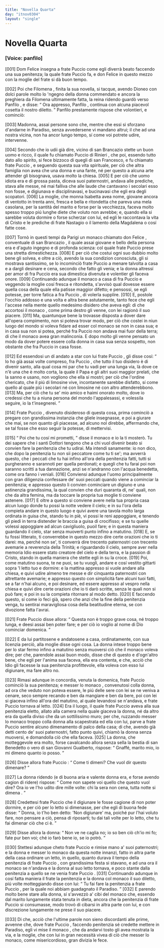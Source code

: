 ```yaml
---
title: "Novella Quarta"
day: "itnov0304"
layout: "single"
---
```

<div id="nov0304" type="novella" who="panfilo">
 <h1>
  Novella Quarta
 </h1>
 <p>
  <h3>
   [Voice: panfilo]
  </h3>
 </p>
 <argument>
  <p>
   <a name="p03040001">
    [001]
   </a>
   <name persref="donfelice" type="person">
    Dom Felice
   </name>
   insegna a
   <name persref="frapuccio" type="person">
    frate Puccio
   </name>
   come egli diverr&agrave; beato faccendo una sua penitenza; la quale frate Puccio fa, e
   <name persref="donfelice" type="person">
    don Felice
   </name>
   in questo mezzo con la moglie del frate si d&agrave; buon tempo.
  </p>
 </argument>
 <div3 type="commentary" who="author">
  <p>
   <a name="p03040002">
    [002]
   </a>
   Poi che
   <name persref="filomena" type="person">
    Filomena
   </name>
   , finita la sua novella, si tacque, avendo
   <name persref="dioneo" type="person">
    Dioneo
   </name>
   con dolci parole molto lo 'ngegno della donna commendato e ancora la preghiera da
   <name persref="filomena" type="person">
    Filomena
   </name>
   ultimamente fatta, la
   <name persref="neifile" type="person">
    reina
   </name>
   ridendo guard&ograve; verso
   <name persref="panfilo" type="person">
    Panfilo
   </name>
   , e disse:
   <q direct="unspecified" who="neifile">
    Ora appresso,
    <name persref="panfilo" type="person">
     Panfilo
    </name>
    , continua con alcuna piacevol cosetta il nostro diletto.
   </q>
   <name persref="panfilo" type="person">
    Panfilo
   </name>
   prestamente rispose che volontieri, e cominci&ograve;:
  </p>
 </div3>
 <div3 type="commentary" who="panfilo">
  <p>
   <a name="p03040003">
    [003]
   </a>
   Madonna, assai persone sono che, mentre che essi si sforzano d'andarne in Paradiso, senza avvedersene vi mandano altrui; il che ad una nostra vicina, non ha ancor lungo tempo, s&iacute; come voi potrete udire, intervenne.
  </p>
 </div3>
 <p>
  <a name="p03040004">
   [004]
  </a>
  Secondo che io udii gi&agrave; dire, vicino di
  <name placeref="sanpancrazio" type="place">
   san Brancazio
  </name>
  stette un buon uomo e ricco, il quale fu chiamato
  <name persref="frapuccio" type="person">
   Puccio di Rinieri
  </name>
  , che poi, essendo tutto dato allo spirito, si fece bizzoco di quegli di san Francesco, e fu chiamato
  <name persref="frapuccio" type="person">
   frate Puccio
  </name>
  , e seguendo questa sua vita spirituale, per ci&ograve; che altra famiglia non avea che una donna e una fante, n&eacute; per questo a alcuna arte attender gli bisognava, usava molto la chiesa.
  <a name="p03040005">
   [005]
  </a>
  E per ci&ograve; che uomo idiota era e di grossa pasta, diceva suoi paternostri, andava alle prediche, stava alle messe, n&eacute; mai falliva che alle laude che cantavano i secolari esso non fosse, e digiunava e disciplinavasi, e bucinavasi che egli era degli scopatori.
  <a name="p03040006">
   [006]
  </a>
  La moglie, che
  <name persref="monnaisabetta" type="person">
   monna Isabetta
  </name>
  avea nome, giovane ancora di ventotto in trenta anni, fresca e bella e ritondetta che pareva una mela casolana, per la santit&agrave; del marito e forse per la vecchiezza, faceva molto spesso troppo pi&uacute; lunghe diete che voluto non avrebbe; e, quando ella si sarebbe voluta dormire o forse scherzar con lui, ed egli le raccontava la vita di Cristo e le prediche di frate Nastagio o il lamento della Magdalena o cos&iacute; fatte cose.
 </p>
 <p>
  <a name="p03040007">
   [007]
  </a>
  Torn&ograve; in questi tempi da
  <name placeref="parigi" type="place">
   Parigi
  </name>
  un monaco chiamato
  <name persref="donfelice" type="person">
   don Felice
  </name>
  , conventuale di
  <name placeref="sanpancrazio" type="place">
   san Brancazio
  </name>
  , il quale assai giovane e bello della persona era e d'aguto ingegno e di profonda scienza: col quale
  <name persref="frapuccio" type="person">
   frate Puccio
  </name>
  prese una stretta dimestichezza.
  <a name="p03040008">
   [008]
  </a>
  E per ci&ograve; che costui ogni suo dubbio molto bene gli solvea, e oltre a ci&ograve;, avendo la sua condizion conosciuta, gli si mostrava santissimo, se lo incominci&ograve;
  <name persref="frapuccio" type="person">
   frate Puccio
  </name>
  a menare talvolta a casa e a dargli desinare e cena, secondo che fatto gli venia; e la donna altress&iacute; per amor di
  <name persref="frapuccio" type="person">
   fra Puccio
  </name>
  era sua dimestica divenuta e volentier gli faceva onore.
  <a name="p03040009">
   [009]
  </a>
  Continuando adunque
  <name persref="donfelice" type="person">
   il monaco
  </name>
  a casa di
  <name persref="frapuccio" type="person">
   fra Puccio
  </name>
  e veggendo la moglie cos&iacute; fresca e ritondetta, s'avvis&ograve; qual dovesse essere quella cosa della quale ella patisse maggior difetto; e pensossi, se egli potesse, per torre fatica a
  <name persref="frapuccio" type="person">
   fra Puccio
  </name>
  , di volerla supplire.
  <a name="p03040010">
   [010]
  </a>
  E, postole l'occhio addosso e una volta e altra bene astutamente, tanto fece che egli l'accese nella mente quello medesimo disidero che aveva egli: di che accortosi
  <name persref="donfelice" type="person">
   il monaco
  </name>
  , come prima destro gli venne, con lei ragion&ograve; il suo piacere.
  <a name="p03040011">
   [011]
  </a>
  Ma, quantunque bene la trovasse disposta a dover dare all'opera compimento, non si poteva trovar modo, per ci&ograve; che costei in niun luogo del mondo si voleva fidare ad esser col monaco se non in casa sua; e in casa sua non si potea, perch&eacute;
  <name persref="frapuccio" type="person">
   fra Puccio
  </name>
  non andava mai fuor della terra; di che
  <name persref="donfelice" type="person">
   il monaco
  </name>
  avea gran malinconia. E dopo molto gli venne pensato un modo da dover potere essere colla donna in casa sua senza sospetto, non obstante che
  <name persref="frapuccio" type="person">
   fra Puccio
  </name>
  in casa fosse.
 </p>
 <p>
  <a name="p03040012">
   [012]
  </a>
  Ed essendosi un d&iacute; andato a star con lui
  <name persref="frapuccio" type="person">
   frate Puccio
  </name>
  , gli disse cos&iacute;:
  <q direct="unspecified" who="donfelice">
   Io ho gi&agrave; assai volte compreso,
   <name persref="frapuccio" type="person">
    fra Puccio
   </name>
   , che tutto il tuo disidero &egrave; di divenir santo, alla qual cosa mi par che tu vadi per una lunga via, l&agrave; dove ce n'&egrave; una che &egrave; molto corta, la quale il Papa e gli altri suoi maggior prelati, che la sanno e usano, non vogliono che ella si mostri; per ci&ograve; che l'ordine chericato, che il pi&uacute; di limosine vive, incontanente sarebbe disfatto, s&iacute; come quello al quale pi&uacute; i secolari n&eacute; con limosine n&eacute; con altro attenderebbono.
   <a name="p03040013">
    [013]
   </a>
   Ma, per ci&ograve; che tu se' mio amico e haimi onorato molto, dove io credessi che tu a niuna persona del mondo l'appalesassi, e volessila seguire, io la t'insegnerei.
  </q>
 </p>
 <p>
  <a name="p03040014">
   [014]
  </a>
  <name persref="frapuccio" type="person">
   Frate Puccio
  </name>
  , divenuto disideroso di questa cosa, prima cominci&ograve; a pregare con grandissima instanzia che gliele insegnasse, e poi a giurare che mai, se non quanto gli piacesse, ad alcuno nol direbbe, affermando che, se tal fosse che esso seguir la potesse, di mettervisi.
 </p>
 <p>
  <a name="p03040015">
   [015]
  </a>
  <q direct="unspecified" who="donfelice">
   Poi che tu cos&iacute; mi prometti,
  </q>
  disse
  <name persref="donfelice" type="person">
   il monaco
  </name>
  e io la ti moster&ograve;. Tu dei sapere che i santi Dottori tengono che a chi vuol divenir beato si convien fare la penitenzia che tu udirai. Ma intendi sanamente: io non dico, che dopo la penitenzia tu non sii peccatore come tu ti se'; ma avverr&agrave; questo, che i peccati che tu hai infino all'ora della penitenzia fatti, tutti si purgheranno e sarannoti per quella perdonati; e quegli che tu farai poi non saranno scritti a tua dannazione, anzi se n'andranno con l'acqua benedetta, come ora fanno i veniali.
  <a name="p03040016">
   [016]
  </a>
  Conviensi adunque l'uomo principalmente con gran diligenzia confessare de' suoi peccati quando viene a cominciar la penitenzia; e appresso questo li convien cominciare un digiuno e una astinenzia grandissima, la qual convien che duri quaranta d&iacute;, ne' quali, non che da altra femina, ma da toccare la propria tua moglie ti conviene astenere.
  <a name="p03040017">
   [017]
  </a>
  E oltre a questo si conviene avere nella tua propria casa alcun luogo donde tu possi la notte vedere il cielo; e in su l'ora della compieta andare in questo luogo e quivi avere una tavola molto larga ordinata in guisa che, stando tu in pi&egrave;, vi possi le reni appoggiare, e tenendo gli piedi in terra distender le braccia a guisa di crocifisso; e se tu quelle volessi appoggiare ad alcun cavigliuolo, puoil fare; e in questa maniera guardando il cielo, star senza muoverti punto infino a matutino.
  <a name="p03040018">
   [018]
  </a>
  E, se tu fossi litterato, ti converrebbe in questo mezzo dire certe orazioni che io ti darei: ma, perch&eacute; non se', ti converr&agrave; dire trecento paternostri con trecento avemarie a reverenzia della Trinit&agrave;; e riguardando il cielo, sempre aver nella memoria Idio essere stato creatore del cielo e della terra, e la passion di Cristo, stando in quella maniera che stette egli in su la croce.
  <a name="p03040019">
   [019]
  </a>
  Poi, come matutino suona, te ne puoi, se tu vuogli, andare e cos&iacute; vestito gittarti sopra 'l letto tuo e dormire: e la mattina appresso si vuole andare alla chiesa, e quivi udire almeno tre messe e dir cinquanta paternostri con altrettante avemarie; e appresso questo con simplicit&agrave; fare alcuni tuoi fatti, se a far n'hai alcuno, e poi desinare, ed essere appresso al vespro nella chiesa e quivi dire certe orazioni che io ti dar&ograve; scritte, senza le quali non si pu&ograve; fare; e poi in su la compieta ritornare al modo detto.
  <a name="p03040020">
   [020]
  </a>
  E faccendo questo, s&iacute; come io feci gi&agrave;, spero che anzi che la fine della penitenzia venga, tu sentirai maravigliosa cosa della beatitudine eterna, se con divozione fatta l'avrai.
 </p>
 <p>
  <a name="p03040021">
   [021]
  </a>
  <name persref="frapuccio" type="person">
   Frate Puccio
  </name>
  disse allora:
  <q direct="unspecified" who="frapuccio">
   Questa non &egrave; troppo grave cosa, n&eacute; troppo lunga, e deesi assai ben poter fare; e per ci&ograve; io voglio al nome di Dio cominciar domenica.
  </q>
 </p>
 <p>
  <a name="p03040022">
   [022]
  </a>
  E da lui partitosene e andatosene a casa, ordinatamente, con sua licenzia perci&ograve;, alla moglie disse ogni cosa. La donna intese troppo bene per lo star fermo infino a matutino senza muoversi ci&ograve; che
  <name persref="donfelice" type="person">
   il monaco
  </name>
  voleva dire; per che, parendole assai buon modo, disse che di questo e d'ogn'altro bene, che egli per l'anima sua faceva, ella era contenta, e che, acci&ograve; che Idio gli facesse la sua penitenzia profittevole, ella voleva con esso lui digiunare, ma fare altro no.
 </p>
 <p>
  <a name="p03040023">
   [023]
  </a>
  Rimasi adunque in concordia, venuta la domenica,
  <name persref="frapuccio" type="person">
   frate Puccio
  </name>
  cominci&ograve; la sua penitenza; e messer
  <name persref="donfelice" type="person">
   lo monaco
  </name>
  , convenutosi colla donna, ad ora che veduto non poteva essere, le pi&uacute; delle sere con lei se ne veniva a cenare, seco sempre recando e ben da mangiare e ben da bere, poi con lei si giaceva infino all'ora del matutino, al quale levandosi se n'andava, e
  <name persref="frapuccio" type="person">
   frate Puccio
  </name>
  tornava al letto.
  <a name="p03040024">
   [024]
  </a>
  Era il luogo, il quale
  <name persref="frapuccio" type="person">
   frate Puccio
  </name>
  aveva alla sua penitenzia eletto, allato alla camera nella quale giaceva la donna, n&eacute; da altro era da quella diviso che da un sottilissimo muro; per che, ruzzando messer lo monaco troppo colla donna alla scapestrata ed ella con lui, parve a
  <name persref="frapuccio" type="person">
   frate Puccio
  </name>
  sentire alcuno dimenamento di palco della casa; di che, avendo gi&agrave; detti cento de' suoi paternostri, fatto punto quivi, chiam&ograve; la donna senza muoversi, e domandolla ci&ograve; che ella faceva.
  <a name="p03040025">
   [025]
  </a>
  La donna, che motteggevole era molto, forse cavalcando allora senza sella la bestia di san Benedetto o vero di san Giovanni Gualberto, rispose:
  <q direct="unspecified" who="monnaisabetta">
   Gnaff&eacute;, marito mio, io mi dimeno quanto io posso.
  </q>
 </p>
 <p>
  <a name="p03040026">
   [026]
  </a>
  Disse allora
  <name persref="frapuccio" type="person">
   frate Puccio
  </name>
  :
  <q direct="unspecified" who="frapuccio">
   Come ti dimeni? Che vuol dir questo dimenare?
  </q>
 </p>
 <p>
  <a name="p03040027">
   [027]
  </a>
  La donna ridendo (e di buona aria e valente donna era, e forse avendo cagion di ridere) rispose:
  <q direct="unspecified" who="monnaisabetta">
   Come non sapete voi quello che questo vuol dire? Ora io ve l'ho udito dire mille volte:
   <seg type="proverb">
    chi la sera non cena, tutta notte si dimena
   </seg>
   .
  </q>
 </p>
 <p>
  <a name="p03040028">
   [028]
  </a>
  Credettesi
  <name persref="frapuccio" type="person">
   frate Puccio
  </name>
  che il digiunare le fosse cagione di non poter dormire, e per ci&ograve; per lo letto si dimenasse, per che egli di buona fede disse:
  <q direct="unspecified" who="frapuccio">
   Donna, io t'ho ben detto: 'Non digiunare' ma, poich&eacute; pur l'hai voluto fare, non pensare a ci&ograve;, pensa di riposarti; tu dai tali volte per lo letto, che tu fai dimenar ci&ograve; che ci &egrave;.
  </q>
 </p>
 <p>
  <a name="p03040029">
   [029]
  </a>
  Disse allora la donna:
  <q direct="unspecified">
   Non ve ne caglia no; io so ben ci&ograve; ch'io mi fo; fate pur ben voi; ch&eacute; io far&ograve; bene io, se io potr&ograve;.
  </q>
 </p>
 <p>
  <a name="p03040030">
   [030]
  </a>
  Stettesi adunque cheto
  <name persref="frapuccio" type="person">
   frate Puccio
  </name>
  e rimise mano a' suoi paternostri; e la donna e messer
  <name persref="donfelice" type="person">
   lo monaco
  </name>
  da questa notte innanzi, fatto in altra parte della casa ordinare un letto, in quello, quanto durava il tempo della penitenzia di
  <name persref="frapuccio" type="person">
   frate Puccio
  </name>
  , con grandissima festa si stavano, e ad una ora
  <name persref="donfelice" type="person">
   il monaco
  </name>
  se n'andava e la donna al suo letto tornava, e poco stante dalla penitenzia a quello se ne venia
  <name persref="frapuccio" type="person">
   frate Puccio
  </name>
  .
  <a name="p03040031">
   [031]
  </a>
  Continuando adunque in cos&iacute; fatta maniera il frate la penitenzia e la donna col monaco il suo diletto, pi&uacute; volte motteggiando disse con lui:
  <q direct="unspecified" who="monnaisabetta">
   Tu fai fare la penitenzia a
   <name persref="frapuccio" type="person">
    frate Puccio
   </name>
   , per la quale noi abbiam guadagnato il Paradiso.
  </q>
  <a name="p03040032">
   [032]
  </a>
  E parendo molto bene stare alla donna, s&iacute; s'avvezz&ograve; a' cibi del monaco che, essendo dal marito lungamente stata tenuta in dieta, ancora che la penitenzia di
  <name persref="frapuccio" type="person">
   frate Puccio
  </name>
  si consumasse, modo trov&ograve; di cibarsi in altra parte con lui, e con discrezione lungamente ne prese il suo piacere.
 </p>
 <p>
  <a name="p03040033">
   [033]
  </a>
  Di che, acci&ograve; che l'ultime parole non sieno discordanti alle prime, avvenne che, dove
  <name persref="frapuccio" type="person">
   frate Puccio
  </name>
  , faccendo penitenzia s&eacute; credette mettere in Paradiso, egli vi mise
  <name persref="donfelice" type="person">
   il monaco
  </name>
  , che da andarvi tosto gli avea mostrata la via, e la moglie, che con lui in gran necessit&agrave; vivea di ci&ograve; che messer lo monaco, come misericordioso, gran divizia le fece.
 </p>
</div>